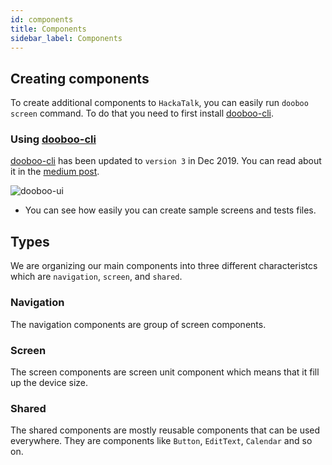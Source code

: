 ```yaml
---
id: components
title: Components
sidebar_label: Components
---
```


## Creating components

To create additional components to `HackaTalk`, you can easily run `dooboo screen` command. To do that you need to first install [dooboo-cli](https://www.npmjs.com/package/dooboo-cli).

### Using [dooboo-cli](https://www.npmjs.com/package/dooboo-cli)

[dooboo-cli](https://www.npmjs.com/package/dooboo-cli) has been updated to `version 3` in Dec 2019. You can read about it in the [medium post](https://medium.com/dooboolab/announcing-dooboo-cli-v3-5c9fceeb2ac4).

![dooboo-ui](https://miro.medium.com/max/1260/1*Lc60i9R2zi7-xR0VZhESDg.png)

* You can see how easily you can create sample screens and tests files.

## Types

We are organizing our main components into three different characteristcs which are `navigation`, `screen`, and `shared`.

### Navigation

The navigation components are group of screen components.

### Screen

The screen components are screen unit component which means that it fill up the device size.

### Shared

The shared components are mostly reusable components that can be used everywhere. They are components like `Button`, `EditText`, `Calendar` and so on.